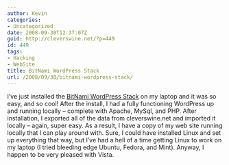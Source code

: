 ```yaml
---
author: Kevin
categories:
- Uncategorized
date: 2008-09-30T12:37:07Z
guid: http://cleverswine.net/?p=449
id: 449
tags:
- Hacking
- WebSite
title: BitNami WordPress Stack
url: /2008/09/30/bitnami-wordpress-stack/
---
```


I&#8217;ve just installed the [BitNami WordPress Stack](http://bitnami.org/stack/wordpress) on my laptop and it was so easy, and so cool! After the install, I had a fully functioning WordPress up and running locally &#8211; complete with Apache, MySql, and PHP. After installation, I exported all of the data from cleverswine.net and imported it locally &#8211; again, super easy. As a result, I have a copy of my web site running locally that I can play around with. Sure, I could have installed Linux and set up everything that way, but I&#8217;ve had a hell of a time getting Linux to work on my laptop (I tried bleeding edge Ubuntu, Fedora, and Mint). Anyway, I happen to be very pleased with Vista.